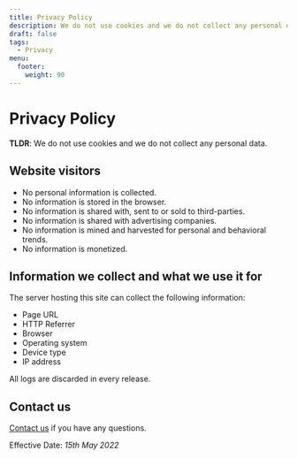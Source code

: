 ```yaml
---
title: Privacy Policy
description: We do not use cookies and we do not collect any personal data.
draft: false
tags:
  - Privacy
menu:
  footer:
    weight: 90
---
```


# Privacy Policy

**TLDR**: We do not use cookies and we do not collect any personal data.

## Website visitors

- No personal information is collected.
- No information is stored in the browser.
- No information is shared with, sent to or sold to third-parties.
- No information is shared with advertising companies.
- No information is mined and harvested for personal and behavioral trends.
- No information is monetized.

## Information we collect and what we use it for

The server hosting this site can collect the following information:

- Page URL
- HTTP Referrer
- Browser
- Operating system
- Device type
- IP address

All logs are discarded in every release.

## Contact us

[Contact us](/hugo-bootstrap-theme/contact/) if you have any questions.

Effective Date: *15th May 2022*